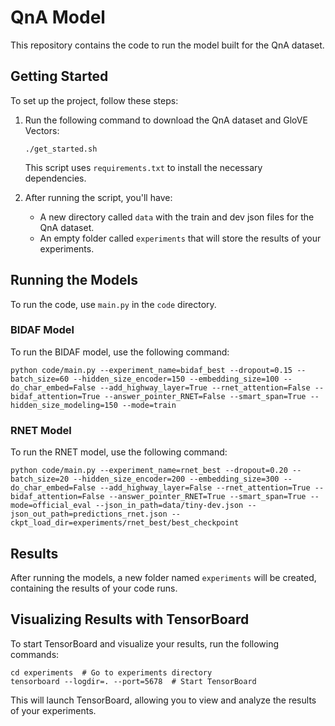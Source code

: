 # QnA Model

This repository contains the code to run the model built for the QnA dataset.

## Getting Started

To set up the project, follow these steps:

1. Run the following command to download the QnA dataset and GloVE Vectors:

   ```
   ./get_started.sh
   ```

   This script uses `requirements.txt` to install the necessary dependencies.

2. After running the script, you'll have:
   - A new directory called `data` with the train and dev json files for the QnA dataset.
   - An empty folder called `experiments` that will store the results of your experiments.

## Running the Models

To run the code, use `main.py` in the `code` directory.

### BIDAF Model

To run the BIDAF model, use the following command:

```
python code/main.py --experiment_name=bidaf_best --dropout=0.15 --batch_size=60 --hidden_size_encoder=150 --embedding_size=100 --do_char_embed=False --add_highway_layer=True --rnet_attention=False --bidaf_attention=True --answer_pointer_RNET=False --smart_span=True --hidden_size_modeling=150 --mode=train
```

### RNET Model

To run the RNET model, use the following command:

```
python code/main.py --experiment_name=rnet_best --dropout=0.20 --batch_size=20 --hidden_size_encoder=200 --embedding_size=300 --do_char_embed=False --add_highway_layer=False --rnet_attention=True --bidaf_attention=False --answer_pointer_RNET=True --smart_span=True --mode=official_eval --json_in_path=data/tiny-dev.json --json_out_path=predictions_rnet.json --ckpt_load_dir=experiments/rnet_best/best_checkpoint
```

## Results

After running the models, a new folder named `experiments` will be created, containing the results of your code runs.

## Visualizing Results with TensorBoard

To start TensorBoard and visualize your results, run the following commands:

```
cd experiments  # Go to experiments directory
tensorboard --logdir=. --port=5678  # Start TensorBoard
```

This will launch TensorBoard, allowing you to view and analyze the results of your experiments.

